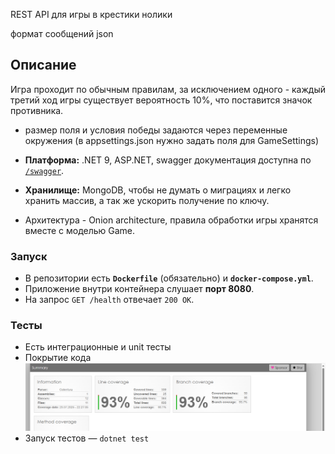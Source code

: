 REST API для игры в крестики нолики

формат сообщений json 

## Описание

Игра проходит по обычным правилам, за исключением одного - каждый третий ход игры существует вероятность 10%, что поставится значок противника.

- размер поля и условия победы задаются через переменные окружения (в appsettings.json нужно задать поля для GameSettings)

- **Платформа:** .NET 9, ASP.NET, swagger документация доступна по [`/swagger`](http://localhost:8080/swagger).
- **Хранилище:** MongoDB, чтобы не думать о миграциях и легко хранить массив, а так же ускорить получение по ключу.
- Архитектура - Onion architecture, правила обработки игры хранятся вместе с моделью Game.

### Запуск

- В репозитории есть **`Dockerfile`** (обязательно) и **`docker-compose.yml`**.
- Приложение внутри контейнера слушает **порт 8080**.
- На запрос `GET /health` отвечает `200 OK`.

### Тесты

- Есть интеграционные и unit тесты
- Покрытие кода
![Покрытие кода](https://github.com/k0c0w/internship-entry-task/blob/main/coverage.png)
- Запуск тестов — `dotnet test`

